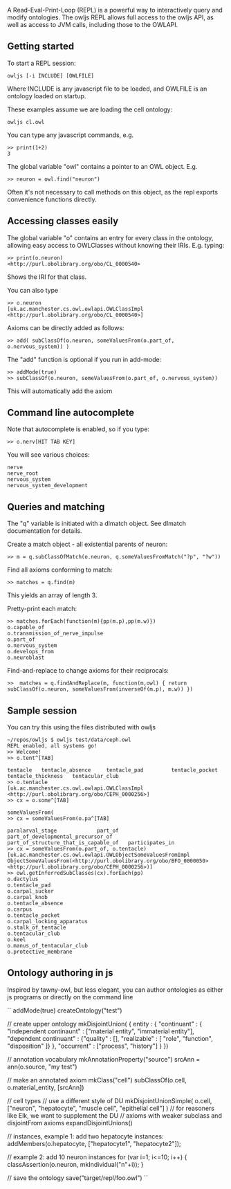 A Read-Eval-Print-Loop (REPL) is a powerful way to interactively query
and modify ontologies. The owljs REPL allows full access to the owljs
API, as well as access to JVM calls, including those to the OWLAPI.

## Getting started

To start a REPL session:

    owljs [-i INCLUDE] [OWLFILE]

Where INCLUDE is any javascript file to be loaded, and OWLFILE is an
ontology loaded on startup.

These examples assume we are loading the cell ontology:

    owljs cl.owl

You can type any javascript commands, e.g.

    >> print(1+2)
    3

The global variable "owl" contains a pointer to an OWL object. E.g.

    >> neuron = owl.find("neuron")

Often it's not necessary to call methods on this object, as the repl
exports convenience functions directly.

## Accessing classes easily

The global variable "o" contains an entry for every class in the ontology,
allowing easy access to OWLClasses without knowing their
IRIs. E.g. typing:

    >> print(o.neuron)
    <http://purl.obolibrary.org/obo/CL_0000540>

Shows the IRI for that class.

You can also type

    >> o.neuron
    [uk.ac.manchester.cs.owl.owlapi.OWLClassImpl <http://purl.obolibrary.org/obo/CL_0000540>]

Axioms can be directly added as follows:

    >> add( subClassOf(o.neuron, someValuesFrom(o.part_of, o.nervous_system)) )

The "add" function is optional if you run in add-mode:

    >> addMode(true)
    >> subClassOf(o.neuron, someValuesFrom(o.part_of, o.nervous_system))

This will automatically add the axiom

## Command line autocomplete

Note that autocomplete is enabled, so if you type:

    >> o.nerv[HIT TAB KEY]

You will see various choices:

    nerve
    nerve_root                   
    nervous_system               
    nervous_system_development

## Queries and matching

The "q" variable is initiated with a dlmatch object. See dlmatch
documentation for details.

Create a match object - all existential parents of neuron:

    >> m = q.subClassOfMatch(o.neuron, q.someValuesFromMatch("?p", "?w"))

Find all axioms conforming to match:

    >> matches = q.find(m)

This yields an array of length 3.

Pretty-print each match:

    >> matches.forEach(function(m){pp(m.p),pp(m.w)})
    o.capable_of
    o.transmission_of_nerve_impulse
    o.part_of
    o.nervous_system
    o.develops_from
    o.neuroblast

Find-and-replace to change axioms for their reciprocals:

    >>  matches = q.findAndReplace(m, function(m,owl) { return subClassOf(o.neuron, someValuesFrom(inverseOf(m.p), m.w)) })



## Sample session

You can try this using the files distributed with owljs

```
~/repos/owljs $ owljs test/data/ceph.owl 
REPL enabled, all systems go!
>> Welcome!
>> o.tent^[TAB]

tentacle   tentacle_absence     tentacle_pad         tentacle_pocket      tentacle_thickness   tentacular_club
>> o.tentacle
[uk.ac.manchester.cs.owl.owlapi.OWLClassImpl <http://purl.obolibrary.org/obo/CEPH_0000256>]
>> cx = o.some^[TAB]

someValuesFrom(
>> cx = someValuesFrom(o.pa^[TAB]

paralarval_stage             part_of            part_of_developmental_precursor_of     part_of_structure_that_is_capable_of   participates_in
>> cx = someValuesFrom(o.part_of, o.tentacle)
[uk.ac.manchester.cs.owl.owlapi.OWLObjectSomeValuesFromImpl ObjectSomeValuesFrom(<http://purl.obolibrary.org/obo/BFO_0000050> <http://purl.obolibrary.org/obo/CEPH_0000256>)]
>> owl.getInferredSubClasses(cx).forEach(pp)
o.dactylus
o.tentacle_pad
o.carpal_sucker
o.carpal_knob
o.tentacle_absence
o.carpus
o.tentacle_pocket
o.carpal_locking_apparatus
o.stalk_of_tentacle
o.tentacular_club
o.keel
o.manus_of_tentacular_club
o.protective_membrane
```


## Ontology authoring in js

Inspired by tawny-owl, but less elegant, you can author ontologies as either js programs or directly on the command line

``
addMode(true)
createOntology("test")

// create upper ontology
mkDisjointUnion(
    {
        entity : 
        {
            "continuant" : 
            {
                "independent continaunt" : 
                    ["material entity", "immaterial entity"],
                "dependent continuant" :
                 {"quality" : [],
                  "realizable" : [
                         "role",
                         "function",
                         "disposition"
                  ]}
            },
            "occurrent" : 
            ["process", "history"]
        }
    })

// annotation vocabulary
mkAnnotationProperty("source")
srcAnn = ann(o.source, "my test")

// make an annotated axiom
mkClass("cell")
subClassOf(o.cell, o.material_entity, [srcAnn])

// cell types
// use a different style of DU
mkDisjointUnionSimple(
    o.cell,
    ["neuron", "hepatocyte", "muscle cell", "epithelial cell"]
)
// for reasoners like Elk, we want to supplement the DU
// axioms with weaker subclass and disjointFrom axioms
expandDisjointUnions()

// instances, example 1: add two hepatocyte instances:
addMembers(o.hepatocyte, ["hepatocyte1", "hepatocyte2"]);

// example 2: add 10 neuron instances
for (var i=1; i<=10; i++) {
    classAssertion(o.neuron, mkIndividual("n"+i));
}

// save the ontology
save("target/repl/foo.owl")
``

